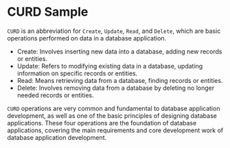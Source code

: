 CURD Sample
===

`CURD` is an abbreviation for `Create`, `Update`, `Read`, and `Delete`, which are basic operations performed on data in a database application. 

- Create: Involves inserting new data into a database, adding new records or entities.
- Update: Refers to modifying existing data in a database, updating information on specific records or entities.
- Read: Means retrieving data from a database, finding records or entities.
- Delete: Involves removing data from a database by deleting no longer needed records or entities.

`CURD` operations are very common and fundamental to database application development, as well as one of the basic principles of designing database applications. These four operations are the foundation of database applications, covering the main requirements and core development work of database application development.
